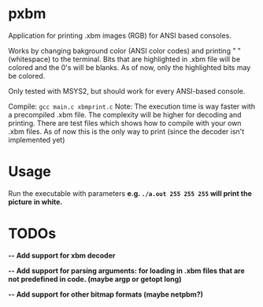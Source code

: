 # pxbm
Application for printing .xbm images (RGB) for ANSI based consoles.

Works by changing bakground color (ANSI color codes) and printing " " (whitespace) to the terminal.
Bits that are highlighted in .xbm file will be colored and the 0's will be blanks. As of now, only the highlighted bits
may be colored.

Only tested with MSYS2, but should work for every ANSI-based console.

Compile: ```gcc main.c xbmprint.c```
Note: The execution time is way faster with a precompiled .xbm file. The complexity will be higher for decoding and printing.
There are test files which shows how to compile with your own .xbm files. As of now this is the only way to print (since the decoder
isn't implemented yet)

# Usage
Run the executable with parameters <R> <G> <B> e.g. ```./a.out 255 255 255``` will print the picture in white. 

# TODOs
-- Add support for xbm decoder

-- Add support for parsing arguments: for loading in .xbm files that are not predefined in code. (maybe argp or getopt long)

-- Add support for other bitmap formats (maybe netpbm?)

